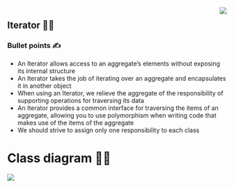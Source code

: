 <img align="right" src="https://user-images.githubusercontent.com/25085025/176233126-bcd59f36-67bd-407d-b596-54b6d3107adb.png"/>
<p><h2>Iterator 🚶‍♂️</h2><i></i></p>
<h3>Bullet points ✍️</h3>
<ul>
  <li>An Iterator allows access to an
aggregate’s elements without
exposing its internal structure</li>
  <li>An Iterator takes the job of
iterating over an aggregate
and encapsulates it in another
object</li>
  <li>When using an Iterator, we
relieve the aggregate of the
responsibility of supporting
operations for traversing its
data</li>
  <li>An Iterator provides a common
interface for traversing the
items of an aggregate, allowing
you to use polymorphism when
writing code that makes use of
the items of the aggregate</li>
  <li>We should strive to assign
only one responsibility to each
class</li>
</ul>
<h1>Class diagram 🏋️‍♀️</h1>
<img align="left" src="https://user-images.githubusercontent.com/25085025/176233122-e878ed59-aa1c-40e0-ab40-5b8ea14af77d.png"/>
